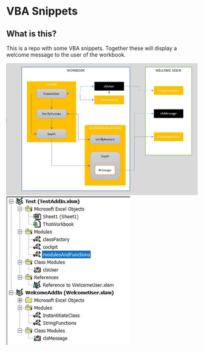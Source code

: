 # VBA Snippets

## What is this?

This is a repo with some VBA snippets. Together these will display a welcome message to the user of the workbook.

![](./img/diagram.JPG)
![](./img/overview.JPG)
